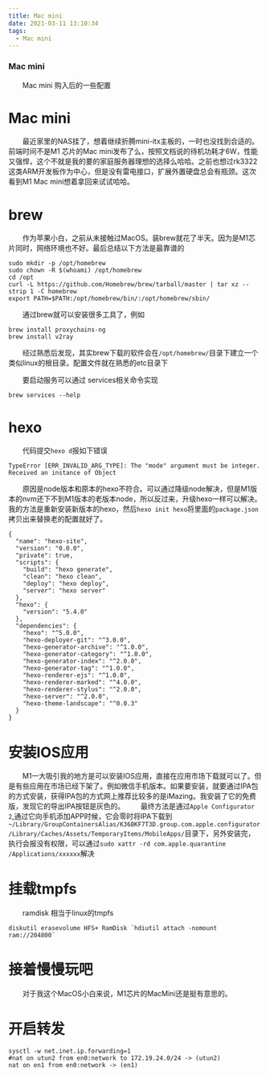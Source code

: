 ```yaml
---
title: Mac mini
date: 2021-03-11 13:10:34
tags: 
  - Mac mini
---
```

### Mac mini

&emsp;&emsp;Mac mini 购入后的一些配置

<!-- more -->

# Mac mini

&emsp;&emsp;最近家里的NAS挂了，想着继续折腾mini-itx主板的，一时也没找到合适的。前端时间不是M1 芯片的Mac mini发布了么，按照文档说的待机功耗才6W，性能又强悍，这个不就是我的要的家庭服务器理想的选择么哈哈。之前也想过rk3322这类ARM开发板作为中心，但是没有雷电接口，扩展外置硬盘总会有瓶颈。这次看到M1 Mac mini想着拿回来试试哈哈。

# brew

&emsp;&emsp;作为苹果小白，之前从未接触过MacOS。装brew就花了半天。因为是M1芯片同时，网络环境也不好。最后总结以下方法是最靠谱的

```
sudo mkdir -p /opt/homebrew
sudo chown -R $(whoami) /opt/homebrew
cd /opt
curl -L https://github.com/Homebrew/brew/tarball/master | tar xz --strip 1 -C homebrew
export PATH=$PATH:/opt/homebrew/bin/:/opt/homebrew/sbin/
```

&emsp;&emsp;通过brew就可以安装很多工具了，例如

```
brew install proxychains-ng
brew install v2ray
```

&emsp;&emsp;经过熟悉后发现，其实brew下载的软件会在`/opt/homebrew/`目录下建立一个类似linux的根目录。配置文件就在熟悉的etc目录下

&emsp;&emsp;要启动服务可以通过 services相关命令实现

```
brew services --help
```


# hexo
 
&emsp;&emsp;代码提交`hexo d`报如下错误

```
TypeError [ERR_INVALID_ARG_TYPE]: The "mode" argument must be integer. Received an instance of Object
```
&emsp;&emsp;原因是node版本和原本的hexo不符合。可以通过降级node解决，但是M1版本的nvm还下不到M1版本的老版本node，所以反过来，升级hexo一样可以解决。我的方法是重新安装新版本的hexo，然后`hexo init hexo`将里面的`package.json`拷贝出来替换老的配置就好了。
```
{
  "name": "hexo-site",
  "version": "0.0.0",
  "private": true,
  "scripts": {
    "build": "hexo generate",
    "clean": "hexo clean",
    "deploy": "hexo deploy",
    "server": "hexo server"
  },
  "hexo": {
    "version": "5.4.0"
  },
  "dependencies": {
    "hexo": "^5.0.0",
    "hexo-deployer-git": "^3.0.0",
    "hexo-generator-archive": "^1.0.0",
    "hexo-generator-category": "^1.0.0",
    "hexo-generator-index": "^2.0.0",
    "hexo-generator-tag": "^1.0.0",
    "hexo-renderer-ejs": "^1.0.0",
    "hexo-renderer-marked": "^4.0.0",
    "hexo-renderer-stylus": "^2.0.0",
    "hexo-server": "^2.0.0",
    "hexo-theme-landscape": "^0.0.3"
  }
}
```

# 安装IOS应用

&emsp;&emsp;M1一大吸引我的地方是可以安装IOS应用，直接在应用市场下载就可以了。但是有些应用在市场已经下架了。例如微信手机版本。如果要安装，就要通过IPA包的方式安装，获得IPA包的方式网上推荐比较多的是iMazing。我安装了它的免费版，发现它的导出IPA按钮是灰色的。
&emsp;&emsp;最终方法是通过`Apple Configurator 2`,通过它向手机添加APP时候，它会零时将IPA下载到`~/Library/GroupContainersAlias/K36BKF7T3D.group.com.apple.configurator/Library/Caches/Assets/TemporaryItems/MobileApps/`目录下，另外安装完，执行会报没有权限，可以通过`sudo xattr -rd com.apple.quarantine /Applications/xxxxxx`解决

# 挂载tmpfs

&emsp;&emsp;ramdisk 相当于linux的tmpfs
```
diskutil erasevolume HFS+ RamDisk `hdiutil attach -nomount ram://204800`
```


# 接着慢慢玩吧
&emsp;&emsp;对于我这个MacOS小白来说，M1芯片的MacMini还是挺有意思的。

# 开启转发
```
sysctl -w net.inet.ip.forwarding=1
#nat on utun2 from en0:network to 172.19.24.0/24 -> (utun2)
nat on en1 from en0:network -> (en1)
```
